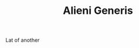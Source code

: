 ---
title: Alieni Generis
letter: A
permalink: "/definitions/alieni-generis.html"
body: Lat of another
published_at: '2018-07-07'
layout: post
---